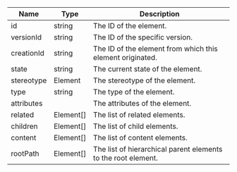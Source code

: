 | Name | Type | Description |
|---|---|---|
| id | string | The ID of the element. |
| versionId | string | The ID of the specific version. |
| creationId | string | The ID of the element from which this element originated. |
| state | string | The current state of the element. |
| stereotype | Element | The stereotype of the element. |
| type | string | The type of the element. |
| attributes |  | The attributes of the element. |
| related | Element[] | The list of related elements. |
| children | Element[] | The list of child elements. |
| content | Element[] | The list of content elements. |
| rootPath | Element[] | The list of hierarchical parent elements to the root element. |
